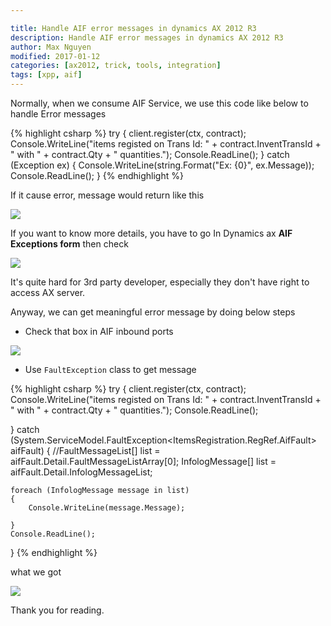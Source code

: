 ```yaml
---

title: Handle AIF error messages in dynamics AX 2012 R3
description: Handle AIF error messages in dynamics AX 2012 R3
author: Max Nguyen
modified: 2017-01-12
categories: [ax2012, trick, tools, integration]
tags: [xpp, aif]
---
```


Normally, when we consume AIF Service, we use this code like below to handle Error messages

{% highlight csharp %}
try
{
	client.register(ctx, contract);
	Console.WriteLine("items registed on Trans Id: " + contract.InventTransId + " with " + contract.Qty + " quantities.");
	Console.ReadLine();
}
catch (Exception ex)
{
	Console.WriteLine(string.Format("Ex: {0}", ex.Message));
	Console.ReadLine();
}
{% endhighlight %}

If it cause error, message would return like this

![](https://dynamics365.github.io/assets/Handle-AIF-error-messages-in-dynamics-AX-2012-R3-1.png)

<!-- more -->

If you want to know more details, you have to go In Dynamics ax **AIF Exceptions form** then check

![](https://dynamics365.github.io/assets/Handle-AIF-error-messages-in-dynamics-AX-2012-R3-2.png)

It's quite hard for 3rd party developer, especially they don't have right to access AX server.

Anyway, we can get meaningful error message by doing below steps

* Check that box in AIF inbound ports

![](https://dynamics365.github.io/assets/Handle-AIF-error-messages-in-dynamics-AX-2012-R3-3.png)

* Use `FaultException` class to get message

{% highlight csharp %}
try
{
	client.register(ctx, contract);
	Console.WriteLine("items registed on Trans Id: " + contract.InventTransId + " with " + contract.Qty + " quantities.");
	Console.ReadLine();

}
catch (System.ServiceModel.FaultException<ItemsRegistration.RegRef.AifFault> aifFault)
{
	//FaultMessageList[] list = aifFault.Detail.FaultMessageListArray[0];
	InfologMessage[] list = aifFault.Detail.InfologMessageList;

	foreach (InfologMessage message in list)
	{
		Console.WriteLine(message.Message);

	}
	Console.ReadLine();

}
{% endhighlight %}

what we got

![](https://dynamics365.github.io/assets/Handle-AIF-error-messages-in-dynamics-AX-2012-R3-4.png)

Thank you for reading.
